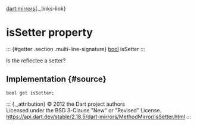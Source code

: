 [dart:mirrors](../../dart-mirrors/dart-mirrors-library){._links-link}

isSetter property
=================

::: {#getter .section .multi-line-signature}
[bool](../../dart-core/bool-class) isSetter
:::

Is the reflectee a setter?

Implementation {#source}
--------------

``` {.language-dart data-language="dart"}
bool get isSetter;
```

::: {._attribution}
© 2012 the Dart project authors\
Licensed under the BSD 3-Clause \"New\" or \"Revised\" License.\
<https://api.dart.dev/stable/2.18.5/dart-mirrors/MethodMirror/isSetter.html>
:::
